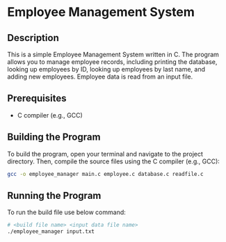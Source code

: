# Employee Management System

## Description
This is a simple Employee Management System written in C. The program allows you to manage employee records, including printing the database, looking up employees by ID, looking up employees by last name, and adding new employees. Employee data is read from an input file.

## Prerequisites
- C compiler (e.g., GCC)

## Building the Program
To build the program, open your terminal and navigate to the project directory. Then, compile the source files using the C compiler (e.g., GCC):

```bash
gcc -o employee_manager main.c employee.c database.c readfile.c
```
## Running the Program
To run the build file use below command:
```bash
# <build file name> <input data file name>
./employee_manager input.txt
```
